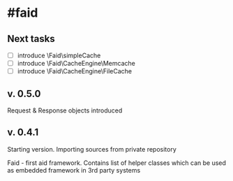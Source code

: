 #faid
====

## Next tasks

- [ ] introduce \Faid\simpleCache
- [ ] introduce \Faid\CacheEngine\Memcache
- [ ] introduce \Faid\CacheEngine\FileCache

## v. 0.5.0
Request & Response objects introduced

## v. 0.4.1
Starting version. Importing sources from private repository

Faid - first aid framework. Contains list of helper classes which can be used as embedded framework in 3rd party systems
